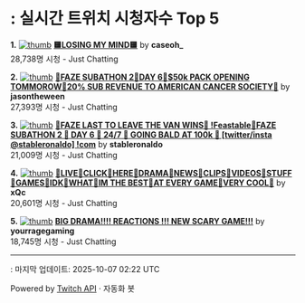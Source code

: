 # : 실시간 트위치 시청자수 Top 5

**1.** [![thumb](https://static-cdn.jtvnw.net/previews-ttv/live_user_caseoh_-320x180.jpg)](https://twitch.tv/caseoh_)
**[🟨LOSING MY MIND🟨](https://twitch.tv/caseoh_)** by **caseoh_**<br>28,738명 시청  - Just Chatting

**2.** [![thumb](https://static-cdn.jtvnw.net/previews-ttv/live_user_jasontheween-320x180.jpg)](https://twitch.tv/jasontheween)
**[🔴FAZE SUBATHON 2🔴DAY 6🔴$50k PACK OPENING TOMMOROW🔴20% SUB REVENUE TO AMERICAN CANCER SOCIETY🔴](https://twitch.tv/jasontheween)** by **jasontheween**<br>27,393명 시청  - Just Chatting

**3.** [![thumb](https://static-cdn.jtvnw.net/previews-ttv/live_user_stableronaldo-320x180.jpg)](https://twitch.tv/stableronaldo)
**[🧟FAZE LAST TO LEAVE THE VAN WINS🧟 !Feastable🧟FAZE SUBATHON 2 🧟 DAY 6 🧟 24/7 🧟 GOING BALD AT 100k 🧟  [twitter/insta @stableronaldo] !com](https://twitch.tv/stableronaldo)** by **stableronaldo**<br>21,009명 시청  - Just Chatting

**4.** [![thumb](https://static-cdn.jtvnw.net/previews-ttv/live_user_xqc-320x180.jpg)](https://twitch.tv/xQc)
**[👅LIVE👅CLICK👅HERE👅DRAMA👅NEWS👅CLIPS👅VIDEOS👅STUFF👅GAMES👅IDK👅WHAT👅IM THE BEST👅AT EVERY GAME👅VERY COOL👅](https://twitch.tv/xQc)** by **xQc**<br>20,601명 시청  - Just Chatting

**5.** [![thumb](https://static-cdn.jtvnw.net/previews-ttv/live_user_yourragegaming-320x180.jpg)](https://twitch.tv/yourragegaming)
**[BIG DRAMA!!!! REACTIONS !!! NEW SCARY GAME!!!](https://twitch.tv/yourragegaming)** by **yourragegaming**<br>18,745명 시청  - Just Chatting


---
: 마지막 업데이트: 2025-10-07 02:22 UTC

Powered by [Twitch API](https://dev.twitch.tv/docs/api/reference) · 자동화 봇